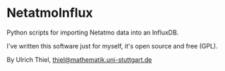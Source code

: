 # NetatmoInflux

Python scripts for importing Netatmo data into an InfluxDB.

I've written this software just for myself, it's open source and free (GPL).

By Ulrich Thiel, thiel@mathematik.uni-stuttgart.de
